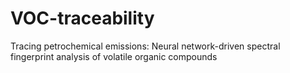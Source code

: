 # VOC-traceability
Tracing petrochemical emissions: Neural network-driven spectral fingerprint analysis of volatile organic compounds
